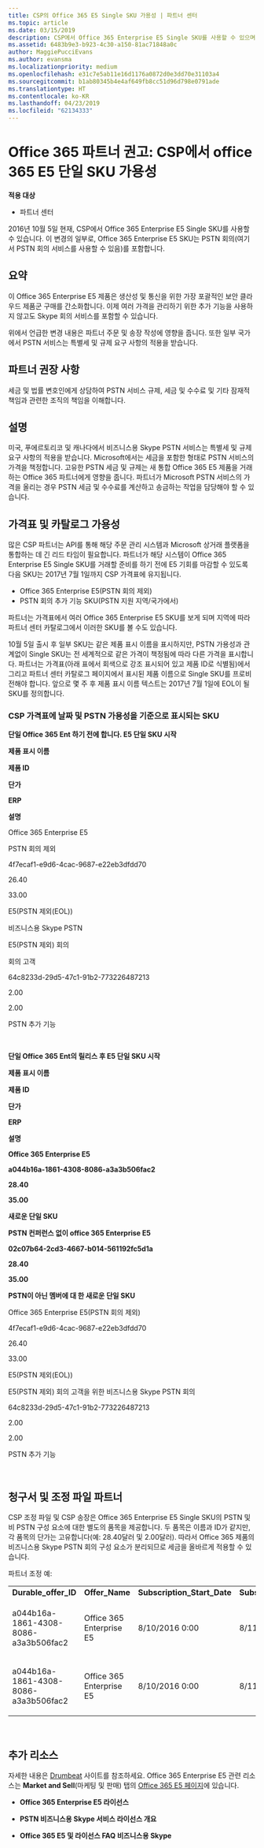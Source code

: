 ```yaml
---
title: CSP의 Office 365 E5 Single SKU 가용성 | 파트너 센터
ms.topic: article
ms.date: 03/15/2019
description: CSP에서 Office 365 Enterprise E5 Single SKU를 사용할 수 있으며 이 SKU는 PSTN 회의를 포함합니다.
ms.assetid: 6483b9e3-b923-4c30-a150-81ac71848a0c
author: MaggiePucciEvans
ms.author: evansma
ms.localizationpriority: medium
ms.openlocfilehash: e31c7e5ab11e16d1176a0872d0e3dd70e31103a4
ms.sourcegitcommit: b1ab80345b4e4af649fb8cc51d96d798e0791ade
ms.translationtype: HT
ms.contentlocale: ko-KR
ms.lasthandoff: 04/23/2019
ms.locfileid: "62134333"
---
```

# <a name="office-365-partner-advisory-office-365-e5-single-sku-availability-in-csp"></a>Office 365 파트너 권고: CSP에서 office 365 E5 단일 SKU 가용성

**적용 대상**

-  파트너 센터

2016년 10월 5일 현재, CSP에서 Office 365 Enterprise E5 Single SKU를 사용할 수 있습니다. 이 변경의 일부로, Office 365 Enterprise E5 SKU는 PSTN 회의(여기서 PSTN 회의 서비스를 사용할 수 있음)를 포함합니다.

## <a name="summary"></a>요약


이 Office 365 Enterprise E5 제품은 생산성 및 통신을 위한 가장 포괄적인 보안 클라우드 제품군 구매를 간소화합니다. 이제 여러 가격을 관리하기 위한 추가 기능을 사용하지 않고도 Skype 회의 서비스를 포함할 수 있습니다.

위에서 언급한 변경 내용은 파트너 주문 및 송장 작성에 영향을 줍니다. 또한 일부 국가에서 PSTN 서비스는 특별세 및 규제 요구 사항의 적용을 받습니다.

## <a name="partner-recommendations"></a>파트너 권장 사항


세금 및 법률 변호인에게 상담하여 PSTN 서비스 규제, 세금 및 수수료 및 기타 잠재적 책임과 관련한 조직의 책임을 이해합니다.

## <a name="details"></a>설명


미국, 푸에르토리코 및 캐나다에서 비즈니스용 Skype PSTN 서비스는 특별세 및 규제 요구 사항의 적용을 받습니다. Microsoft에서는 세금을 포함한 형태로 PSTN 서비스의 가격을 책정합니다. 고유한 PSTN 세금 및 규제는 새 통합 Office 365 E5 제품을 거래하는 Office 365 파트너에게 영향을 줍니다. 파트너가 Microsoft PSTN 서비스의 가격을 올리는 경우 PSTN 세금 및 수수료를 계산하고 송금하는 작업을 담당해야 할 수 있습니다.

## <a name="price-list-and-catalog-availability"></a>가격표 및 카탈로그 가용성


많은 CSP 파트너는 API를 통해 해당 주문 관리 시스템과 Microsoft 상거래 플랫폼을 통합하는 데 긴 리드 타임이 필요합니다. 파트너가 해당 시스템이 Office 365 Enterprise E5 Single SKU를 거래할 준비를 하기 전에 E5 기회를 마감할 수 있도록 다음 SKU는 2017년 7월 1일까지 CSP 가격표에 유지됩니다. 

-   Office 365 Enterprise E5(PSTN 회의 제외)
-   PSTN 회의 추가 기능 SKU(PSTN 지원 지역/국가에서)

파트너는 가격표에서 여러 Office 365 Enterprise E5 SKU를 보게 되며 지역에 따라 파트너 센터 카탈로그에서 이러한 SKU를 볼 수도 있습니다.

10월 5일 출시 후 일부 SKU는 같은 제품 표시 이름을 표시하지만, PSTN 가용성과 관계없이 Single SKU는 전 세계적으로 같은 가격이 책정됨에 따라 다른 가격을 표시합니다. 파트너는 가격표(아래 표에서 회색으로 강조 표시되어 있고 제품 ID로 식별됨)에서 그리고 파트너 센터 카탈로그 페이지에서 표시된 제품 이름으로 Single SKU를 프로비전해야 합니다. 앞으로 몇 주 후 제품 표시 이름 텍스트는 2017년 7월 1일에 EOL이 될 SKU를 정의합니다.

### <a name="skus-appearing-on-the-csp-price-list-by-date-and-pstn-availability"></a>CSP 가격표에 날짜 및 PSTN 가용성을 기준으로 표시되는 SKU

**단일 Office 365 Ent 하기 전에 합니다. E5 단일 SKU 시작**

**제품 표시 이름**

**제품 ID**

**단가**


**ERP**

**설명**

Office 365 Enterprise E5

PSTN 회의 제외

4f7ecaf1-e9d6-4cac-9687-e22eb3dfdd70

26.40

33.00

E5(PSTN 제외(EOL))

비즈니스용 Skype PSTN

E5(PSTN 제외) 회의

회의 고객

64c8233d-29d5-47c1-91b2-773226487213

2.00

2.00

PSTN 추가 기능

 

**단일 Office 365 Ent의 릴리스 후 E5 단일 SKU 시작**

**제품 표시 이름**

**제품 ID**

**단가**

**ERP**

**설명**

**Office 365 Enterprise E5**

**a044b16a-1861-4308-8086-a3a3b506fac2**

**28.40**

**35.00**

**새로운 단일 SKU**

**PSTN 컨퍼런스 없이 office 365 Enterprise E5**

**02c07b64-2cd3-4667-b014-561192fc5d1a**

**28.40**

**35.00**

**PSTN이 아닌 멤버에 대 한 새로운 단일 SKU**

Office 365 Enterprise E5(PSTN 회의 제외)

4f7ecaf1-e9d6-4cac-9687-e22eb3dfdd70

26.40

33.00

E5(PSTN 제외(EOL))

E5(PSTN 제외) 회의 고객을 위한 비즈니스용 Skype PSTN 회의

64c8233d-29d5-47c1-91b2-773226487213

2.00

2.00

PSTN 추가 기능

 

## <a href="" id="invoices-and-partner-reconciliation-files-"></a>청구서 및 조정 파일 파트너


CSP 조정 파일 및 CSP 송장은 Office 365 Enterprise E5 Single SKU의 PSTN 및 비 PSTN 구성 요소에 대한 별도의 품목을 제공합니다. 두 품목은 이름과 ID가 같지만, 각 품목의 단가는 고유합니다(예: 28.40달러 및 2.00달러). 따라서 Office 365 제품의 비즈니스용 Skype PSTN 회의 구성 요소가 분리되므로 세금을 올바르게 적용할 수 있습니다.

파트너 조정 예:

<table>
<colgroup>
<col width="12%" />
<col width="12%" />
<col width="12%" />
<col width="12%" />
<col width="12%" />
<col width="12%" />
<col width="12%" />
<col width="12%" />
</colgroup>
<tbody>
<tr class="odd">
<td><strong>Durable_offer_ID</strong></td>
<td><strong>Offer_Name</strong></td>
<td><strong>Subscription_Start_Date</strong></td>
<td><strong>Subscription_End_Date</strong></td>
<td><strong>Charge_Start_Date</strong></td>
<td><strong>Charge_End_Date</strong></td>
<td><strong>Charge_Type</strong></td>
<td><strong>Unit_Price</strong></td>
</tr>
<tr class="even">
<td><p>a044b16a-1861-4308-8086-a3a3b506fac2</p></td>
<td><p>Office 365 Enterprise E5</p></td>
<td><p>8/10/2016 0:00</p></td>
<td><p>8/11/2016 0:00</p></td>
<td><p>8/11/2016 0:00</p></td>
<td><p>9/10/2016 0:00</p></td>
<td><p>주기 수수료</p></td>
<td><p>28.40</p></td>
</tr>
<tr class="odd">
<td><p>a044b16a-1861-4308-8086-a3a3b506fac2</p></td>
<td><p>Office 365 Enterprise E5</p></td>
<td><p>8/10/2016 0:00</p></td>
<td><p>8/11/2016 0:00</p></td>
<td><p>8/11/2016 0:00</p></td>
<td><p>9/10/2016 0:00</p></td>
<td><p>주기 수수료</p></td>
<td><p>2.00</p></td>
</tr>
</tbody>
</table>

 

## <a name="additional-resources"></a>추가 리소스


자세한 내용은 [Drumbeat](https://drumbeat.office.com/Pages/home2016.aspx) 사이트를 참조하세요. Office 365 Enterprise E5 관련 리소스는 **Market and Sell**(마케팅 및 판매) 탭의 [Office 365 E5 페이지](https://drumbeat.office.com/partner/pages/e5.aspx)에 있습니다.

-   **Office 365 Enterprise E5 라이선스**

-   **PSTN 비즈니스용 Skype 서비스 라이선스 개요**

-   **Office 365 E5 및 라이선스 FAQ 비즈니스용 Skype**

 

 



